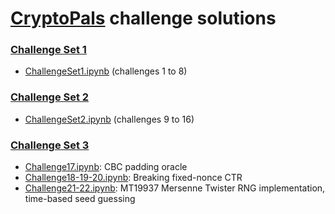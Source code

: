 # [CryptoPals](https://cryptopals.com) challenge solutions

### [Challenge Set 1](https://cryptopals.com/sets/1)

* [ChallengeSet1.ipynb](ChallengeSet1.ipynb) (challenges 1 to 8)

### [Challenge Set 2](https://cryptopals.com/sets/2)

* [ChallengeSet2.ipynb](ChallengeSet2.ipynb) (challenges 9 to 16)

### [Challenge Set 3](https://cryptopals.com/sets/3)

* [Challenge17.ipynb](Challenge17.ipynb): CBC padding oracle
* [Challenge18-19-20.ipynb](Challenge18-19-20.ipynb): Breaking fixed-nonce CTR
* [Challenge21-22.ipynb](Challenge21-22.ipynb): MT19937 Mersenne Twister RNG implementation, time-based seed guessing